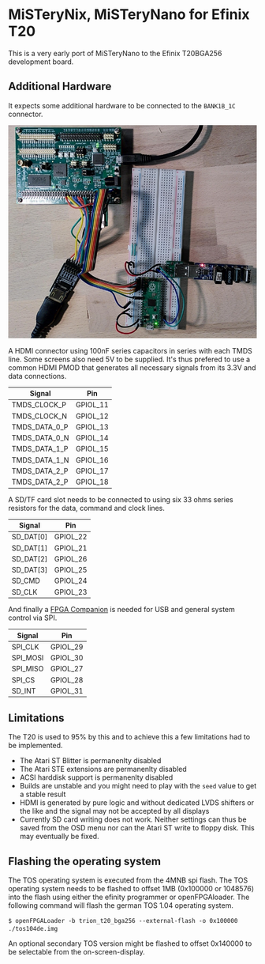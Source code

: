 # MiSTeryNix, MiSTeryNano for Efinix T20

This is a very early port of MiSTeryNano to the Efinix T20BGA256
development board.

## Additional Hardware

It expects some additional hardware to be connected to the ```BANK1B_1C```
connector.

![MiSTeryNix setup](t20bga256_setup.jpeg)

A HDMI connector using 100nF series capacitors in series with each TMDS line.
Some screens also need 5V to be supplied. It's thus prefered to use a common
HDMI PMOD that generates all necessary signals from its 3.3V and data connections.

| Signal  | Pin  |
|---|---|
| TMDS_CLOCK_P  | GPIOL_11 |
| TMDS_CLOCK_N  | GPIOL_12 |
| TMDS_DATA_0_P | GPIOL_13 |
| TMDS_DATA_0_N | GPIOL_14 |
| TMDS_DATA_1_P | GPIOL_15 |
| TMDS_DATA_1_N | GPIOL_16 |
| TMDS_DATA_2_P | GPIOL_17 |
| TMDS_DATA_2_P | GPIOL_18 |

A SD/TF card slot needs to be connected to using six 33 ohms series resistors
for the data, command and clock lines.

| Signal  | Pin  |
|---|---|
| SD_DAT[0] | GPIOL_22 |
| SD_DAT[1] | GPIOL_21 |
| SD_DAT[2] | GPIOL_26 |
| SD_DAT[3] | GPIOL_25 |
| SD_CMD | GPIOL_24 |
| SD_CLK | GPIOL_23 |

And finally a [FPGA Companion](https://github.com/harbaum/FPGA-Companion/) is needed for USB and general system control via SPI.

| Signal  | Pin  |
|---|---|
| SPI_CLK | GPIOL_29 |
| SPI_MOSI | GPIOL_30 |
| SPI_MISO | GPIOL_27 |
| SPI_CS | GPIOL_28 |
| SD_INT | GPIOL_31 |

## Limitations

The T20 is used to 95% by this and to achieve this a few limitations
had to be implemented.

  - The Atari ST Blitter is permanenlty disabled
  - The Atari STE extensions are permanenlty disabled
  - ACSI harddisk support is permanenlty disabled
  - Builds are unstable and you might need to play with the ```seed``` value to get a stable result
  - HDMI is generated by pure logic and without dedicated LVDS shifters or the like and the signal may not be accepted by all displays
  - Currently SD card writing does not work. Neither settings can thus be saved from the OSD menu nor can the Atari ST write to floppy disk. This may eventually be fixed.

## Flashing the operating system

The TOS operating system is executed from the 4MNB spi flash. The TOS operating system needs to be flashed to offset 1MB (0x100000 or 1048576) into the flash
using either the efinity programmer or openFPGAloader. The following command will flash the german TOS 1.04 operating system.

```
$ openFPGALoader -b trion_t20_bga256 --external-flash -o 0x100000 ./tos104de.img
```

An optional secondary TOS version might be flashed to offset 0x140000 to be selectable from the on-screen-display. 
